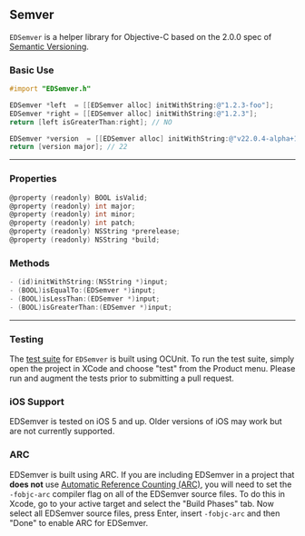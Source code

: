 ## Semver
`EDSemver` is a helper library for Objective-C based on the 2.0.0 spec of [Semantic Versioning](http://semver.org/).

### Basic Use
```objective-c
#import "EDSemver.h"
```

```objective-c
EDSemver *left  = [[EDSemver alloc] initWithString:@"1.2.3-foo"];
EDSemver *right = [[EDSemver alloc] initWithString:@"1.2.3"];
return [left isGreaterThan:right]; // NO
```

```objective-c
EDSemver *version  = [[EDSemver alloc] initWithString:@"v22.0.4-alpha+1234"];
return [version major]; // 22
```

---

### Properties
```objective-c
@property (readonly) BOOL isValid;
@property (readonly) int major;
@property (readonly) int minor;
@property (readonly) int patch;
@property (readonly) NSString *prerelease;
@property (readonly) NSString *build;
```

### Methods
```objective-c
- (id)initWithString:(NSString *)input;
- (BOOL)isEqualTo:(EDSemver *)input;
- (BOOL)isLessThan:(EDSemver *)input;
- (BOOL)isGreaterThan:(EDSemver *)input;
```

---

### Testing
The [test suite](https://github.com/thisandagain/semver/tree/master/Project/semverTests) for `EDSemver` is built using OCUnit. To run the test suite, simply open the project in XCode and choose "test" from the Product menu. Please run and augment the tests prior to submitting a pull request.

### iOS Support
EDSemver is tested on iOS 5 and up. Older versions of iOS may work but are not currently supported.

### ARC
EDSemver is built using ARC. If you are including EDSemver in a project that **does not** use [Automatic Reference Counting (ARC)](http://developer.apple.com/library/ios/#releasenotes/ObjectiveC/RN-TransitioningToARC/Introduction/Introduction.html), you will need to set the `-fobjc-arc` compiler flag on all of the EDSemver source files. To do this in Xcode, go to your active target and select the "Build Phases" tab. Now select all EDSemver source files, press Enter, insert `-fobjc-arc` and then "Done" to enable ARC for EDSemver.
